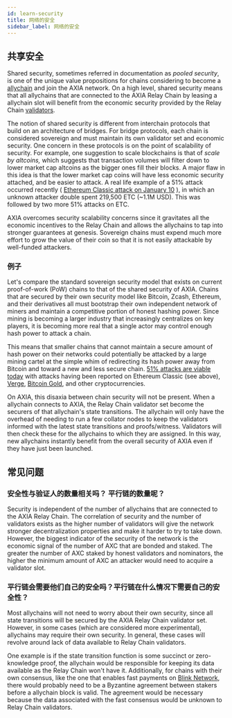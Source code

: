 ```yaml
---
id: learn-security
title: 网络的安全
sidebar_label: 网络的安全
---
```


## 共享安全

Shared security, sometimes referred in documentation as _pooled security_, is one of the unique value propositions for chains considering to become a [allychain](learn-allychains) and join the AXIA network. On a high level, shared security means that all allychains that are connected to the AXIA Relay Chain by leasing a allychain slot will benefit from the economic security provided by the Relay Chain [validators](learn-validator).

The notion of shared security is different from interchain protocols that build on an architecture of bridges. For bridge protocols, each chain is considered sovereign and must maintain its own validator set and economic security. One concern in these protocols is on the point of scalability of security. For example, one suggestion to scale blockchains is that of _scale by altcoins,_ which suggests that transaction volumes will filter down to lower market cap altcoins as the bigger ones fill their blocks. A major flaw in this idea is that the lower market cap coins will have less economic security attached, and be easier to attack. A real life example of a 51% attack occurred recently ( [Ethereum Classic attack on January 10](https://cointelegraph.com/news/ethereum-classic-51-attack-the-reality-of-proof-of-work) ), in which an unknown attacker double spent 219,500 ETC (~1.1M USD). This was followed by two more 51% attacks on ETC.

AXIA overcomes security scalability concerns since it gravitates all the economic incentives to the Relay Chain and allows the allychains to tap into stronger guarantees at genesis. Sovereign chains must expend much more effort to grow the value of their coin so that it is not easily attackable by well-funded attackers.

### 例子

Let's compare the standard sovereign security model that exists on current proof-of-work (PoW) chains to that of the shared security of AXIA. Chains that are secured by their own security model like Bitcoin, Zcash, Ethereum, and their derivatives all must bootstrap their own independent network of miners and maintain a competitive portion of honest hashing power. Since mining is becoming a larger industry that increasingly centralizes on key players, it is becoming more real that a single actor may control enough hash power to attack a chain.

This means that smaller chains that cannot maintain a secure amount of hash power on their networks could potentially be attacked by a large mining cartel at the simple whim of redirecting its hash power away from Bitcoin and toward a new and less secure chain. [51% attacks are viable today](https://www.crypto51.app) with attacks having been reported on Ethereum Classic (see above), [Verge](https://coincentral.com/verge-suffers-51-attack-hard-forks-in-response/), [Bitcoin Gold](https://bitcoingold.org/responding-to-attacks/), and other cryptocurrencies.

On AXIA, this disaxia between chain security will not be present. When a allychain connects to AXIA, the Relay Chain validator set become the securers of that allychain's state transitions. The allychain will only have the overhead of needing to run a few collator nodes to keep the validators informed with the latest state transitions and proofs/witness. Validators will then check these for the allychains to which they are assigned. In this way, new allychains instantly benefit from the overall security of AXIA even if they have just been launched.

## 常见问题

### 安全性与验证人的数量相关吗？ 平行链的数量呢？

Security is independent of the number of allychains that are connected to the AXIA Relay Chain. The correlation of security and the number of validators exists as the higher number of validators will give the network stronger decentralization properties and make it harder to try to take down. However, the biggest indicator of the security of the network is the economic signal of the number of AXC that are bonded and staked. The greater the number of AXC staked by honest validators and nominators, the higher the minimum amount of AXC an attacker would need to acquire a validator slot.

### 平行链会需要他们自己的安全吗？平行链在什么情况下需要自己的安全性？

Most allychains will not need to worry about their own security, since all state transitions will be secured by the AXIA Relay Chain validator set. However, in some cases (which are considered more experimental), allychains may require their own security. In general, these cases will revolve around lack of data available to Relay Chain validators.

One example is if the state transition function is some succinct or zero-knowledge proof, the allychain would be responsible for keeping its data available as the Relay Chain won't have it. Additionally, for chains with their own consensus, like the one that enables fast payments on [Blink Network](https://www.youtube.com/watch?v=sf5GMDlG7Uk), there would probably need to be a Byzantine agreement between stakers before a allychain block is valid. The agreement would be necessary because the data associated with the fast consensus would be unknown to Relay Chain validators.
